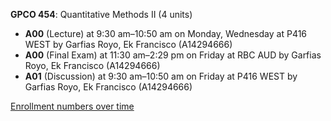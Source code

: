 **GPCO 454**: Quantitative Methods II (4 units)

- **A00** (Lecture) at 9:30 am–10:50 am on Monday, Wednesday at P416 WEST by Garfias Royo, Ek Francisco (A14294666)
- **A00** (Final Exam) at 11:30 am–2:29 pm on Friday at RBC AUD by Garfias Royo, Ek Francisco (A14294666)
- **A01** (Discussion) at 9:30 am–10:50 am on Friday at P416 WEST by Garfias Royo, Ek Francisco (A14294666)

[Enrollment numbers over time](./GPCO454.tsv)
